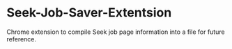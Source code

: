 # Seek-Job-Saver-Extentsion
Chrome extension to compile Seek job page information into a file for future reference.
